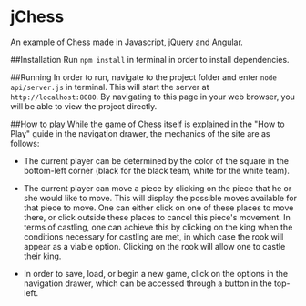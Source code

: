 # jChess
An example of Chess made in Javascript, jQuery and Angular. 


##Installation
Run `npm install` in terminal in order to install dependencies.

##Running
In order to run, navigate to the project folder and enter `node api/server.js` in terminal. This will start the server at `http://localhost:8080`. By navigating to this page in your web browser, you will be able to view the project directly. 

##How to play
While the game of Chess itself is explained in the "How to Play" guide in the navigation drawer, the mechanics of the site are as follows: 

* The current player can be determined by the color of the square in the bottom-left corner (black for the black team, white for the white team). 

* The current player can move a piece by clicking on the piece that he or she would like to move. This will display the possible moves available for that piece to move. One can either click on one of these places to move there, or click outside these places to cancel this piece's movement. In terms of castling, one can achieve this by clicking on the king when the conditions necessary for castling are met, in which case the rook will appear as a viable option. Clicking on the rook will allow one to castle their king.

* In order to save, load, or begin a new game, click on the options in the navigation drawer, which can be accessed through a button in the top-left.

